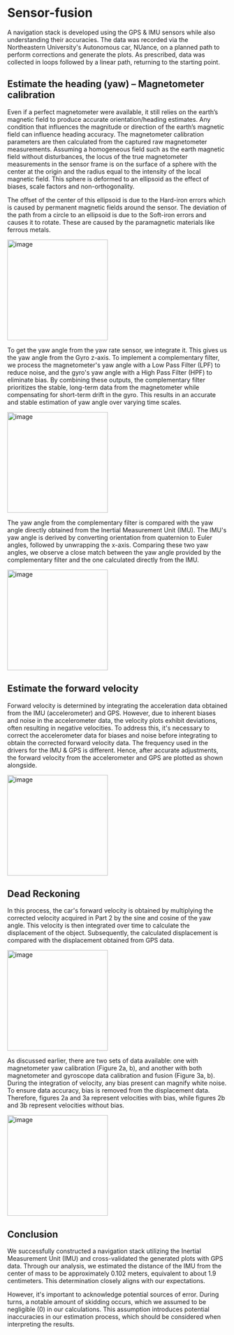 # Sensor-fusion
A navigation stack is developed using the GPS & IMU sensors while also understanding their accuracies. The data was recorded via the Northeastern University's Autonomous car, NUance, on a planned path to perform corrections and generate the plots. As prescribed, data was collected in loops followed by a linear path, returning to the starting point.

## Estimate the heading (yaw) – Magnetometer calibration
Even if a perfect magnetometer were available, it still relies on the earth’s magnetic field to produce accurate orientation/heading estimates. Any condition that influences the magnitude or direction of the earth’s magnetic field can influence heading accuracy. The magnetometer calibration
parameters are then calculated from the captured raw magnetometer measurements. Assuming a homogeneous field such as the earth magnetic field without disturbances, the locus of the true magnetometer measurements in the sensor frame is on the surface of a sphere with the center at the origin and the radius equal to the intensity of the local magnetic field. This sphere is deformed to an ellipsoid as the effect of biases, scale factors and non-orthogonality.

The offset of the center of this ellipsoid is due to the Hard-iron errors which is caused by permanent magnetic fields around the sensor. The deviation of the path from a circle to an ellipsoid is due to the Soft-iron errors and causes it to rotate. These are caused by the paramagnetic materials like ferrous metals.

<img width="230" alt="image" src="https://github.com/PanchalM19/Sensor-fusion/assets/115374409/31187334-6dc9-4ac7-bac5-fd0428b7cfc4">

To get the yaw angle from the yaw rate sensor, we integrate it. This gives us the yaw angle from the Gyro z-axis. To implement a complementary filter, we process the magnetometer's yaw angle with a Low Pass Filter (LPF) to reduce noise, and the gyro's yaw angle with a High Pass Filter (HPF) to eliminate bias. By combining these outputs, the complementary filter prioritizes the stable, long-term data from the magnetometer while compensating for short-term drift in the gyro. This results in an accurate and stable estimation of yaw angle over varying time scales.

<img width="230" alt="image" src="https://github.com/PanchalM19/Sensor-fusion/assets/115374409/ece630d8-6675-4aaf-8628-604bbfb431d5">

The yaw angle from the complementary filter is compared with the yaw angle directly obtained from the Inertial Measurement Unit (IMU). The IMU's yaw angle is derived by converting orientation from quaternion to Euler angles, followed by unwrapping the x-axis. Comparing these two yaw angles, we observe a close match between the yaw angle provided by the complementary filter and the one calculated directly from the IMU.

<img width="230" alt="image" src="https://github.com/PanchalM19/Sensor-fusion/assets/115374409/e374a730-2fae-4f58-8411-c686ebd37657">

## Estimate the forward velocity

Forward velocity is determined by integrating the acceleration data obtained from the IMU (accelerometer) and GPS. However, due to inherent biases and noise in the accelerometer data, the velocity plots exhibit deviations, often resulting in negative velocities. To address this, it's necessary to correct the accelerometer data for biases and noise before integrating to obtain the corrected forward velocity data.
The frequency used in the drivers for the IMU & GPS is different. Hence, after accurate adjustments, the forward velocity from the accelerometer and GPS are plotted as shown alongside.

<img width="230" alt="image" src="https://github.com/PanchalM19/Sensor-fusion/assets/115374409/aae47ead-e8df-4655-8943-3637a5e4e572">

## Dead Reckoning
In this process, the car's forward velocity is obtained by multiplying the corrected velocity acquired in Part 2 by the sine and cosine of the yaw angle. This velocity is then integrated over time to calculate the displacement of the object. Subsequently, the calculated displacement is compared with the displacement obtained from GPS data.

<img width="230" alt="image" src="https://github.com/PanchalM19/Sensor-fusion/assets/115374409/a48211d2-77e0-40de-83cd-08d68caf5ff1">


As discussed earlier, there are two sets of data available: one with magnetometer yaw calibration (Figure 2a, b), and another with both magnetometer and gyroscope data calibration and fusion (Figure 3a, b). During the integration of velocity, any bias present can magnify white noise. To ensure data accuracy, bias is removed from the displacement data. Therefore, figures 2a and 3a represent velocities with bias, while figures 2b and 3b represent velocities without bias.

<img width="230" alt="image" src="https://github.com/PanchalM19/Sensor-fusion/assets/115374409/07730992-a0c7-4c6d-8fba-929d90ba5f15">

## Conclusion
We successfully constructed a navigation stack utilizing the Inertial Measurement Unit (IMU) and cross-validated the generated plots with GPS data. Through our analysis, we estimated the distance of the IMU from the center of mass to be approximately 0.102 meters, equivalent to about 1.9 centimeters. This determination closely aligns with our expectations.

However, it's important to acknowledge potential sources of error. During turns, a notable amount of skidding occurs, which we assumed to be negligible (0) in our calculations. This assumption introduces potential inaccuracies in our estimation process, which should be considered when interpreting the results.





